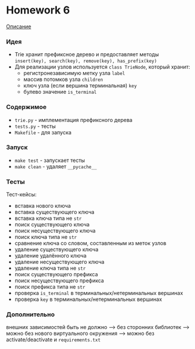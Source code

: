# Homework 6
[Описание](https://github.com/mailcourses/hse_algorithms_and_data_structures_spring_2024/blob/main/lesson-08/homework.md)
### Идея
- Trie хранит префиксное дерево и предоставляет методы `insert(key), search(key), remove(key), has_prefix(key)`
- Для реализации узлов используется `class TrieNode`, который хранит:
	- регистронезависимую метку узла `label`
	- массив потомков узла `children`
	- ключ узла (если вершина терминальная) `key`
	- булево значение `is_terminal`

### Содержимое
- `trie.py` - имплементация префиксного дерева
- `tests.py` - тесты
- `Makefile` - для запуска

### Запуск
- `make test` - запускает тесты
- `make clean` - удаляет `__pycache__`

### Тесты
Тест-кейсы:
- вставка нового ключа
- вставка существующего ключа
- вставка ключа типа не `str`
- поиск существующего ключа
- поиск несуществующего ключа
- поиск ключа типа не `str`
- сравнение ключа со словом, составленным из меток узлов
- удаление существующего ключа
- удаление удалённого ключа
- удаление несуществующего ключа
- удаление ключа типа не `str`
- поиск существующего префикса
- поиск несуществующего префикса
- поиск префикса типа не `str`
- проверка `is_terminal` в терминальных/нетерминальных вершинах
- проверка `key` в терминальных/нетерминальных вершинах

### Дополнительно
внешних зависимостей быть не должно —> без сторонних библиотек —> можно без нового виртуального окружения —> можно без activate/deactivate и `requirements.txt`

